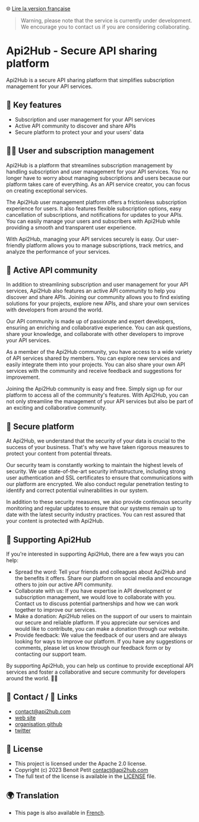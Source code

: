 🌐 [Lire la version française](README.md)

> Warning, please note that the service is currently under development. We encourage you to contact us if you are considering collaborating.

# Api2Hub - Secure API sharing platform
Api2Hub is a secure API sharing platform that simplifies subscription management for your API services.

## **👀 Key features**
- Subscription and user management for your API services
- Active API community to discover and share APIs
- Secure platform to protect your and your users' data
## **💁‍♂️ User and subscription management**
Api2Hub is a platform that streamlines subscription management by handling subscription and user management for your API services. You no longer have to worry about managing subscriptions and users because our platform takes care of everything. As an API service creator, you can focus on creating exceptional services.

The Api2Hub user management platform offers a frictionless subscription experience for users. It also features flexible subscription options, easy cancellation of subscriptions, and notifications for updates to your APIs. You can easily manage your users and subscribers with Api2Hub while providing a smooth and transparent user experience.

With Api2Hub, managing your API services securely is easy. Our user-friendly platform allows you to manage subscriptions, track metrics, and analyze the performance of your services.

## **👥 Active API community**
In addition to streamlining subscription and user management for your API services, Api2Hub also features an active API community to help you discover and share APIs. Joining our community allows you to find existing solutions for your projects, explore new APIs, and share your own services with developers from around the world.

Our API community is made up of passionate and expert developers, ensuring an enriching and collaborative experience. You can ask questions, share your knowledge, and collaborate with other developers to improve your API services.

As a member of the Api2Hub community, you have access to a wide variety of API services shared by members. You can explore new services and easily integrate them into your projects. You can also share your own API services with the community and receive feedback and suggestions for improvement.

Joining the Api2Hub community is easy and free. Simply sign up for our platform to access all of the community's features. With Api2Hub, you can not only streamline the management of your API services but also be part of an exciting and collaborative community.

## **🔐 Secure platform**
At Api2Hub, we understand that the security of your data is crucial to the success of your business. That's why we have taken rigorous measures to protect your content from potential threats.

Our security team is constantly working to maintain the highest levels of security. We use state-of-the-art security infrastructure, including strong user authentication and SSL certificates to ensure that communications with our platform are encrypted. We also conduct regular penetration testing to identify and correct potential vulnerabilities in our system.

In addition to these security measures, we also provide continuous security monitoring and regular updates to ensure that our systems remain up to date with the latest security industry practices. You can rest assured that your content is protected with Api2Hub.

## **💚 Supporting Api2Hub**

If you're interested in supporting Api2Hub, there are a few ways you can help:

- Spread the word: Tell your friends and colleagues about Api2Hub and the benefits it offers. Share our platform on social media and encourage others to join our active API community.
- Collaborate with us: If you have expertise in API development or subscription management, we would love to collaborate with you. Contact us to discuss potential partnerships and how we can work together to improve our services.
- Make a donation: Api2Hub relies on the support of our users to maintain our secure and reliable platform. If you appreciate our services and would like to contribute, you can make a donation through our website.
- Provide feedback: We value the feedback of our users and are always looking for ways to improve our platform. If you have any suggestions or comments, please let us know through our feedback form or by contacting our support team.

By supporting Api2Hub, you can help us continue to provide exceptional API services and foster a collaborative and secure community for developers around the world. 💚💚

## **📩 Contact / 📎 Links**
- [contact@api2hub.com](mailto:contact@api2hub.com)
- [web site](https://api2hub.com/)
- [organisation github](https://github.com/api2hub)
- [twitter](https://twitter.com/api2hub)
## **📃 License**
- This project is licensed under the Apache 2.0 license.
- Copyright (c) 2023 Benoit Petit contact@api2hub.com
- The full text of the license is available in the [LICENSE](https://github.com/api2hub/api2hub/blob/main/LICENSE) file.


## **🌍 Translation**
- This page is also available in [French](README.md).
